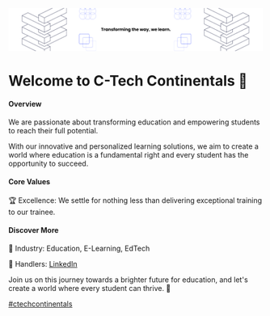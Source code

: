 ![Banner](https://github.com/ctechcontinentals/.github/blob/main/images/banner.png)

# Welcome to C-Tech Continentals 🌟

#### Overview

We are passionate about transforming education and empowering students to reach their full potential. 

With our innovative and personalized learning solutions, we aim to create a world where education is a fundamental right and every student has the opportunity to succeed.


#### Core Values

🏆 Excellence: We settle for nothing less than delivering exceptional training to our trainee.

#### Discover More

🏢 Industry: Education, E-Learning, EdTech

🔗 Handlers: [LinkedIn](https://www.linkedin.com/company/ctechcontinentals)

Join us on this journey towards a brighter future for education, and let's create a world where every student can thrive. 🚀 

[#ctechcontinentals](https://www.linkedin.com/company/ctechcontinentals)
